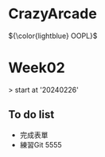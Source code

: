 # CrazyArcade
${\color{lightblue} OOPL}$  
<h1>Week02</h1>
> start at '20240226'  

## To do list
- 完成表單
- 練習Git
5555
